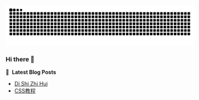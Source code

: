 <picture>
  <source media="(prefers-color-scheme: dark)" srcset="https://raw.githubusercontent.com/SakamotoKurome/SakamotoKurome/output/github-contribution-grid-snake-dark.svg">
  <source media="(prefers-color-scheme: light)" srcset="https://raw.githubusercontent.com/SakamotoKurome/SakamotoKurome/output/github-contribution-grid-snake.svg">
  <img alt="github contribution grid snake animation" src="https://raw.githubusercontent.com/SakamotoKurome/SakamotoKurome/output/github-contribution-grid-snake.svg">
</picture>

### Hi there 👋

<!--
**SakamotoKurome/SakamotoKurome** is a ✨ _special_ ✨ repository because its `README.md` (this file) appears on your GitHub profile.

Here are some ideas to get you started:

- 🔭 I’m currently working on ...
- 🌱 I’m currently learning ...
- 👯 I’m looking to collaborate on ...
- 🤔 I’m looking for help with ...
- 💬 Ask me about ...
- 📫 How to reach me: ...
- 😄 Pronouns: ...
- ⚡ Fun fact: ...
-->

📕 &nbsp;**Latest Blog Posts**
<!-- BLOG-POST-LIST:START -->
- [Di Shi Zhi Hui](https://sakamotokurome.github.io/posts/dishizhihui/)
- [CSS教程](https://sakamotokurome.github.io/posts/css/)
<!-- BLOG-POST-LIST:END -->
